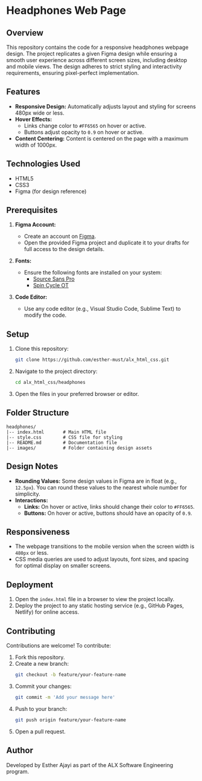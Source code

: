 # Headphones Web Page

## Overview
This repository contains the code for a responsive headphones webpage design. The project replicates a given Figma design while ensuring a smooth user experience across different screen sizes, including desktop and mobile views. The design adheres to strict styling and interactivity requirements, ensuring pixel-perfect implementation.

## Features
- **Responsive Design:** Automatically adjusts layout and styling for screens 480px wide or less.
- **Hover Effects:**
  - Links change color to `#FF6565` on hover or active.
  - Buttons adjust opacity to `0.9` on hover or active.
- **Content Centering:** Content is centered on the page with a maximum width of 1000px.

## Technologies Used
- HTML5
- CSS3
- Figma (for design reference)

## Prerequisites
1. **Figma Account:**
   - Create an account on [Figma](https://www.figma.com/).
   - Open the provided Figma project and duplicate it to your drafts for full access to the design details.

2. **Fonts:**
   - Ensure the following fonts are installed on your system:
     - [Source Sans Pro](https://fonts.google.com/specimen/Source+Sans+Pro)
     - [Spin Cycle OT](https://www.dafont.com/spin-cycle.font)

3. **Code Editor:**
   - Use any code editor (e.g., Visual Studio Code, Sublime Text) to modify the code.

## Setup
1. Clone this repository:
   ```bash
   git clone https://github.com/esther-must/alx_html_css.git
   ```
2. Navigate to the project directory:
   ```bash
   cd alx_html_css/headphones
   ```
3. Open the files in your preferred browser or editor.

## Folder Structure
```
headphones/
|-- index.html       # Main HTML file
|-- style.css        # CSS file for styling
|-- README.md        # Documentation file
|-- images/          # Folder containing design assets
```

## Design Notes
- **Rounding Values:** Some design values in Figma are in float (e.g., `12.5px`). You can round these values to the nearest whole number for simplicity.
- **Interactions:**
  - **Links:** On hover or active, links should change their color to `#FF6565`.
  - **Buttons:** On hover or active, buttons should have an opacity of `0.9`.

## Responsiveness
- The webpage transitions to the mobile version when the screen width is `480px` or less.
- CSS media queries are used to adjust layouts, font sizes, and spacing for optimal display on smaller screens.

## Deployment
1. Open the `index.html` file in a browser to view the project locally.
2. Deploy the project to any static hosting service (e.g., GitHub Pages, Netlify) for online access.

## Contributing
Contributions are welcome! To contribute:
1. Fork this repository.
2. Create a new branch:
   ```bash
   git checkout -b feature/your-feature-name
   ```
3. Commit your changes:
   ```bash
   git commit -m 'Add your message here'
   ```
4. Push to your branch:
   ```bash
   git push origin feature/your-feature-name
   ```
5. Open a pull request.

## Author
Developed by Esther Ajayi as part of the ALX Software Engineering program.
